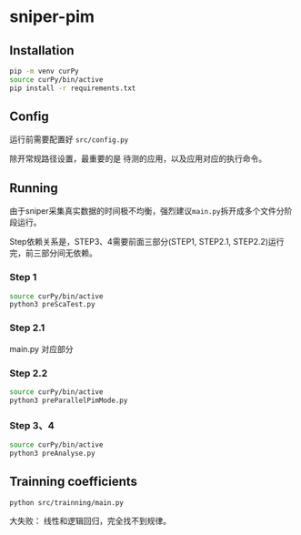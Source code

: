 # sniper-pim


## Installation

```bash
pip -m venv curPy
source curPy/bin/active
pip install -r requirements.txt
```
## Config

运行前需要配置好 `src/config.py`

除开常规路径设置，最重要的是 待测的应用，以及应用对应的执行命令。

## Running

由于sniper采集真实数据的时间极不均衡，强烈建议`main.py`拆开成多个文件分阶段运行。

Step依赖关系是，STEP3、4需要前面三部分(STEP1, STEP2.1, STEP2.2)运行完，前三部分间无依赖。

### Step 1

```bash
source curPy/bin/active
python3 preScaTest.py
```

### Step 2.1

main.py 对应部分

### Step 2.2

```bash
source curPy/bin/active
python3 preParallelPimMode.py
```

### Step 3、4

```bash
source curPy/bin/active
python3 preAnalyse.py
```

## Trainning coefficients

```bash
python src/trainning/main.py
```

大失败： 线性和逻辑回归，完全找不到规律。